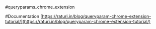 #queryparams_chrome_extension

#Documentation
[https://raturi.in/blog/queryparam-chrome-extension-tutorial/](https://raturi.in/blog/queryparam-chrome-extension-tutorial/)